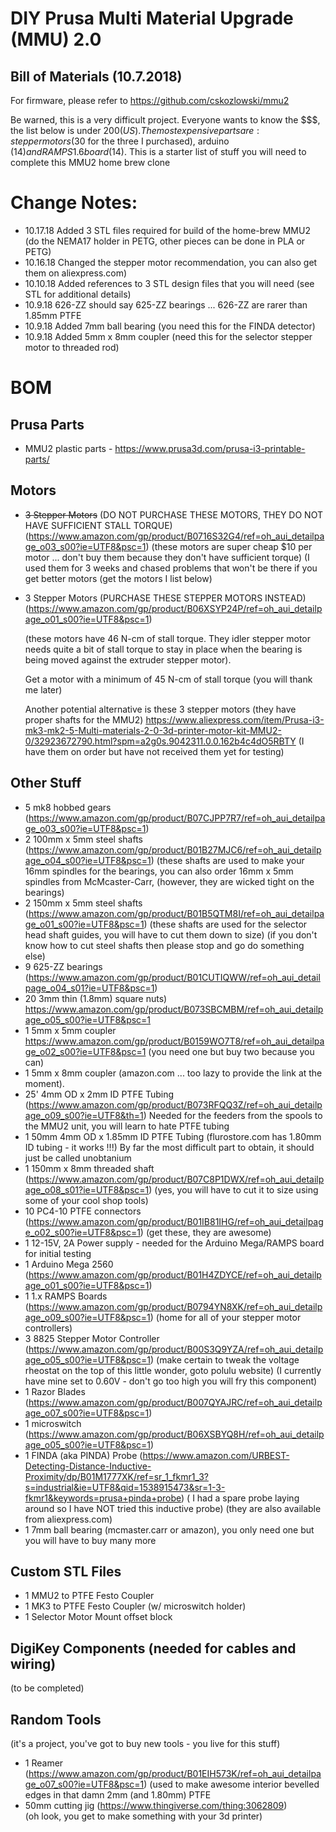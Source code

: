 DIY Prusa Multi Material Upgrade (MMU) 2.0
==========================================
Bill of Materials (10.7.2018)
------------------------------
For firmware, please refer to https://github.com/cskozlowski/mmu2

Be warned, this is a very difficult project. 
Everyone wants to know the $$$, the list below is under $200 (US). 
The most expensive parts are:  stepper motors ($30 for the three I purchased), arduino ($14) and RAMPS 1.6 board ($14).
This is a starter list of stuff you will need to complete this MMU2 home brew clone

# Change Notes:
* 10.17.18 Added 3 STL files required for build of the home-brew MMU2 (do the NEMA17 holder in PETG, other pieces can be 
                                                                          done in PLA or PETG)
* 10.16.18 Changed the stepper motor recommendation, you can also get them on aliexpress.com)
* 10.10.18  Added references to 3 STL design files that you will need (see STL for additional details)
* 10.9.18   626-ZZ should say 625-ZZ bearings ... 626-ZZ are rarer than 1.85mm PTFE
* 10.9.18   Added 7mm ball bearing (you need this for the FINDA detector)
* 10.9.18   Added 5mm x 8mm coupler (need this for the selector stepper motor to threaded rod)

# BOM

## Prusa Parts
* MMU2 plastic parts - https://www.prusa3d.com/prusa-i3-printable-parts/

## Motors

* ~~3 Stepper Motors~~
  (DO NOT PURCHASE THESE MOTORS, THEY DO NOT HAVE SUFFICIENT STALL TORQUE)(https://www.amazon.com/gp/product/B0716S32G4/ref=oh_aui_detailpage_o03_s00?ie=UTF8&psc=1)
            (these motors are super cheap $10 per motor ... don't buy them because they don't have sufficient torque)
            (I used them for 3 weeks and chased problems that won't be there if you get better motors
            (get the motors I list below)
            
            
* 3   Stepper Motors 
  (PURCHASE THESE STEPPER MOTORS INSTEAD)(https://www.amazon.com/gp/product/B06XSYP24P/ref=oh_aui_detailpage_o01_s00?ie=UTF8&psc=1)

  (these motors have 46 N-cm of stall torque.  They idler stepper motor needs quite a bit of stall torque to stay
            in place when the bearing is being moved against the extruder stepper motor).
            
  Get a motor with a minimum of 45 N-cm of stall torque (you will thank me later)
         
  Another potential alternative is these 3 stepper motors (they have proper shafts for the MMU2)
   https://www.aliexpress.com/item/Prusa-i3-mk3-mk2-5-Multi-materials-2-0-3d-printer-motor-kit-MMU2-0/32923672790.html?spm=a2g0s.9042311.0.0.162b4c4dO5RBTY   (I have them on order but have not received them yet for testing)

## Other Stuff
* 5   mk8 hobbed gears (https://www.amazon.com/gp/product/B07CJPP7R7/ref=oh_aui_detailpage_o03_s00?ie=UTF8&psc=1)
* 2   100mm x 5mm steel shafts (https://www.amazon.com/gp/product/B01B27MJC6/ref=oh_aui_detailpage_o04_s00?ie=UTF8&psc=1)
     (these shafts are used to make your 16mm spindles for the bearings,  you can also order 16mm x 5mm spindles from McMcaster-Carr,
     (however, they are wicked tight on the bearings)
* 2   150mm x 5mm steel shafts (https://www.amazon.com/gp/product/B01B5QTM8I/ref=oh_aui_detailpage_o01_s00?ie=UTF8&psc=1)
      (these shafts are used for the selector head shaft guides, you will have to cut them down to size)
      (if you don't know how to cut steel shafts then please stop and go do something else)
* 9   625-ZZ bearings (https://www.amazon.com/gp/product/B01CUTIQWW/ref=oh_aui_detailpage_o04_s01?ie=UTF8&psc=1)
* 20  3mm thin (1.8mm) square nuts) https://www.amazon.com/gp/product/B073SBCMBM/ref=oh_aui_detailpage_o05_s00?ie=UTF8&psc=1
* 1   5mm x 5mm coupler https://www.amazon.com/gp/product/B0159WO7T8/ref=oh_aui_detailpage_o02_s00?ie=UTF8&psc=1
                     (you need one but buy two because you can) 
* 1   5mm x 8mm coupler  (amazon.com ... too lazy to provide the link at the moment).
* 25' 4mm OD x 2mm ID PTFE Tubing (https://www.amazon.com/gp/product/B073RFQQ3Z/ref=oh_aui_detailpage_o09_s00?ie=UTF8&th=1)
                     Needed for the feeders from the spools to the MMU2 unit, you will learn to hate PTFE tubing
* 1   50mm 4mm OD x 1.85mm ID PTFE Tubing (flurostore.com has 1.80mm ID tubing - it works !!!)
                By far the most difficult part to obtain, it should just be called unobtanium
* 1   150mm x 8mm threaded shaft (https://www.amazon.com/gp/product/B07C8P1DWX/ref=oh_aui_detailpage_o08_s01?ie=UTF8&psc=1)
                (yes, you will have to cut it to size using some of your cool shop tools)
* 10  PC4-10 PTFE connectors (https://www.amazon.com/gp/product/B01IB81IHG/ref=oh_aui_detailpage_o02_s00?ie=UTF8&psc=1)
                (get these, they are awesome)
* 1   12-15V, 2A  Power supply - needed for the Arduino Mega/RAMPS board for initial testing
* 1   Arduino Mega 2560 (https://www.amazon.com/gp/product/B01H4ZDYCE/ref=oh_aui_detailpage_o01_s00?ie=UTF8&psc=1)
* 1   1.x RAMPS Boards (https://www.amazon.com/gp/product/B0794YN8XK/ref=oh_aui_detailpage_o09_s00?ie=UTF8&psc=1)
                    (home for all of your stepper motor controllers)
* 3  8825 Stepper Motor Controller (https://www.amazon.com/gp/product/B00S3Q9YZA/ref=oh_aui_detailpage_o05_s00?ie=UTF8&psc=1)
                    (make certain to tweak the voltage rheostat on the top of this little wonder, goto polulu website)
                    (I currently have mine set to 0.60V - don't go too high you will fry this component)
* 1  Razor Blades (https://www.amazon.com/gp/product/B007QYAJRC/ref=oh_aui_detailpage_o07_s00?ie=UTF8&psc=1)
* 1  microswitch   (https://www.amazon.com/gp/product/B06XSBYQ8H/ref=oh_aui_detailpage_o05_s00?ie=UTF8&psc=1)
* 1  FINDA (aka PINDA) Probe (https://www.amazon.com/URBEST-Detecting-Distance-Inductive-Proximity/dp/B01M1777XK/ref=sr_1_fkmr1_3?s=industrial&ie=UTF8&qid=1538915473&sr=1-3-fkmr1&keywords=prusa+pinda+probe)
                  ( I had a spare probe laying around so I have NOT tried this inductive probe)
                  (they are also available from aliexpress.com)
* 1  7mm ball bearing  (mcmaster.carr or amazon), you only need one but you will have to buy many more

## Custom STL Files
* 1  MMU2 to PTFE Festo Coupler 
* 1  MK3 to PTFE Festo Coupler (w/ microswitch holder)
* 1  Selector Motor Mount offset block

## DigiKey Components (needed for cables and wiring)
(to be completed)

      


## Random Tools
(it's a project, you've got to buy new tools - you live for this stuff)
* 1 Reamer (https://www.amazon.com/gp/product/B01EIH573K/ref=oh_aui_detailpage_o07_s00?ie=UTF8&psc=1)
           (used to make awesome interior bevelled edges in that damn 2mm (and 1.80mm) PTFE
* 50mm cutting jig (https://www.thingiverse.com/thing:3062809)    
           (oh look, you get to make something with your 3d printer)
